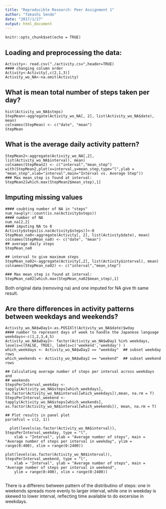 ```yaml
---
title: "Reproducible Research: Peer Assignment 1"
author: "Takashi Sendo"
date: "2017/1/27"
output: html_document
---
```


```{r setup, include=FALSE}
knitr::opts_chunk$set(echo = TRUE)
```

## Loading and preprocessing the data:

```{r read data, echo=TRUE}
Activity<- read.csv("./activity.csv",header=TRUE)
#### changing column order
Activity<-Activity[,c(2,1,3)]
Activity_wo_NA<-na.omit(Activity)

```

## What is mean total number of steps taken per day?

```{r, echo=TRUE}
hist(Activity_wo_NA$steps)
StepMean<-aggregate(Activity_wo_NA[, 2], list(Activity_wo_NA$date), mean)
colnames(StepMean) <- c("date", "mean")
StepMean
```

## What is the average daily activity pattern?

```{r, echo=TRUE}
StepMean2<-aggregate(Activity_wo_NA[,2], list(Activity_wo_NA$interval), mean)
colnames(StepMean2) <- c("interval","mean_step")
with(StepMean2,plot(x=interval,y=mean_step,type="l",ylab = "mean_step",xlab="interval",main="Interval vs. Average Step"))
### Max mean_step is found at interval:
StepMean2[which.max(StepMean2$mean_step),1]
```

## Imputing missing values

```{r, echo=TRUE}
#### coubting number of NA in "steps"
num_na=plyr::count(is.na(Activity$steps))
#### number of NA
num_na[2,2]
#### imputing NA to 0
Activity$steps[is.na(Activity$steps)]<-0
StepMean_na0<-aggregate(Activity[, 2], list(Activity$date), mean)
colnames(StepMean_na0) <- c("date", "mean")
## average daily steps
StepMean_na0

## interval to give maximum steps
StepMean_na02<-aggregate(Activity[,2], list(Activity$interval), mean)
colnames(StepMean_na02) <- c("interval","mean_step")
 
### Max mean_step is found at interval:
StepMean_na02[which.max(StepMean_na02$mean_step),1]
```

Both original data (removing na) and one imputed for NA give th same result.

## Are there differences in activity patterns between weekdays and weekends?
```{r, echo=TRUE}
Activity_wo_NA$wDay1<-as.POSIXlt(Activity_wo_NA$date)$wday
#### number to represent days of week to handle the Japanese language
weekdays<-c(1,2,3,4,5)
Activity_wo_NA$wDay2<- factor(Activity_wo_NA$wDay1 %in% weekdays, levels=c(FALSE, TRUE), labels=c('weekend','weekday') )
which_weekdays <- Activity_wo_NA$wDay2 == "weekday"  ## subset weekday rows
which_weekends <- Activity_wo_NA$wDay2 == "weekend"  ## subset weekend rows

## Calculating average number of steps per interval across weekdays and
## weekends
StepsPerInterval_weekday <- tapply(Activity_wo_NA$steps[which_weekdays], as.factor(Activity_wo_NA$interval[which_weekdays]),mean, na.rm = T)
StepsPerInterval_weekend <- tapply(Activity_wo_NA$steps[which_weekends], as.factor(Activity_wo_NA$interval[which_weekends]), mean, na.rm = T)

## Plot results in panel plot
par(mfcol = c(2, 1))

  plot(levels(as.factor(Activity_wo_NA$interval)), StepsPerInterval_weekday, type = "l", 
    xlab = "Interval", ylab = "Average number of steps", main = "Average number of steps per interval in weekday", ylim = range(0:400), xlim = range(0:2400))

plot(levels(as.factor(Activity_wo_NA$interval)), StepsPerInterval_weekend, type = "l", 
    xlab = "Interval", ylab = "Average number of steps", main = "Average number of steps per interval in weekend", 
    ylim = range(0:400), xlim = range(0:2400))


```

There is a differenc between pattern of the distributino of steps: one in weekends spreads more evenly to larger interval, while one in weekday is skewed to lower interval, reflecting time available to do excersise in weekdays.